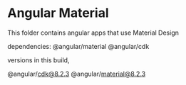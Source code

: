 # Angular Material

This folder contains angular apps that use Material Design


dependencies: @angular/material @angular/cdk


versions in this build,

@angular/cdk@8.2.3 @angular/material@8.2.3